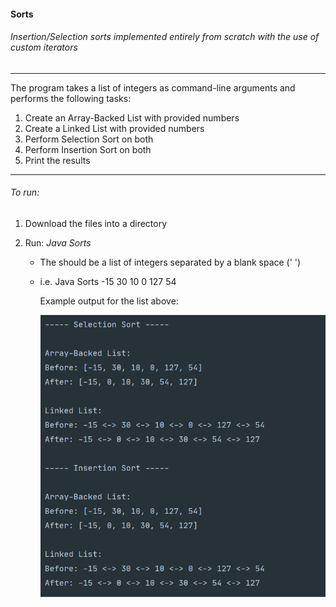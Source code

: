 #### Sorts

###### Insertion/Selection sorts implemented entirely from scratch with the use of custom iterators 

---

The program takes a list of integers as command-line arguments and performs the following tasks: 

1. Create an Array-Backed List with provided numbers 
2. Create a Linked List with provided numbers 
3. Perform Selection Sort on both 
4. Perform Insertion Sort on both 
5. Print the results 

---

###### To run:

1. Download the files into a directory 

2. Run: _Java Sorts_ <list to sort> 

   - The <list to sort>  should be a list of integers separated by a blank space (' ')

   - i.e. Java Sorts -15 30 10 0 127 54 

     Example output for the list above: 
     
     ![example](sorts.PNG)
     
     

